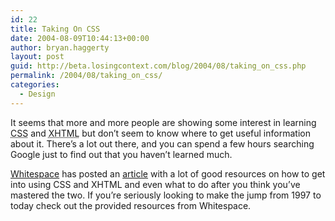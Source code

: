 ```yaml
---
id: 22
title: Taking On CSS
date: 2004-08-09T10:44:13+00:00
author: bryan.haggerty
layout: post
guid: http://beta.losingcontext.com/blog/2004/08/taking_on_css.php
permalink: /2004/08/taking_on_css/
categories:
  - Design
---
```

It seems that more and more people are showing some interest in learning <acronym title="Cascading Style Sheets">CSS</acronym> and <acronym title="eXtensible HyperText Markup Language">XHTML</acronym> but don&#8217;t seem to know where to get useful information about it. There&#8217;s a lot out there, and you can spend a few hours searching Google just to find out that you haven&#8217;t learned much.

[Whitespace](http://9rules.com/whitespace/ "Visit Whitespace") has posted an [article](http://9rules.com/whitespace/design/learning_css.php "Whitespace Article: Learning CSS") with a lot of good resources on how to get into using CSS and XHTML and even what to do after you think you&#8217;ve mastered the two. If you&#8217;re seriously looking to make the jump from 1997 to today check out the provided resources from Whitespace.